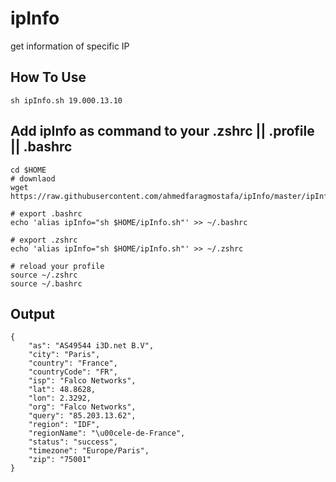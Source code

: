 # ipInfo
get information of specific IP 

## How To Use 
```
sh ipInfo.sh 19.000.13.10
 ```

## Add ipInfo as command to your .zshrc || .profile  || .bashrc
```
cd $HOME
# downlaod 
wget https://raw.githubusercontent.com/ahmedfaragmostafa/ipInfo/master/ipInfo.sh

# export .bashrc
echo 'alias ipInfo="sh $HOME/ipInfo.sh"' >> ~/.bashrc 

# export .zshrc
echo 'alias ipInfo="sh $HOME/ipInfo.sh"' >> ~/.zshrc 

# reload your profile 
source ~/.zshrc 
source ~/.bashrc 
```


## Output
```
{
    "as": "AS49544 i3D.net B.V",
    "city": "Paris",
    "country": "France",
    "countryCode": "FR",
    "isp": "Falco Networks",
    "lat": 48.8628,
    "lon": 2.3292,
    "org": "Falco Networks",
    "query": "85.203.13.62",
    "region": "IDF",
    "regionName": "\u00cele-de-France",
    "status": "success",
    "timezone": "Europe/Paris",
    "zip": "75001"
}
```
